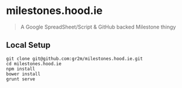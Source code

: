 milestones.hood.ie
==================

> A Google SpreadSheet/Script & GitHub backed Milestone thingy

Local Setup
-----------

```
git clone git@github.com:gr2m/milestones.hood.ie.git
cd milestones.hood.ie
npm install
bower install
grunt serve
```

